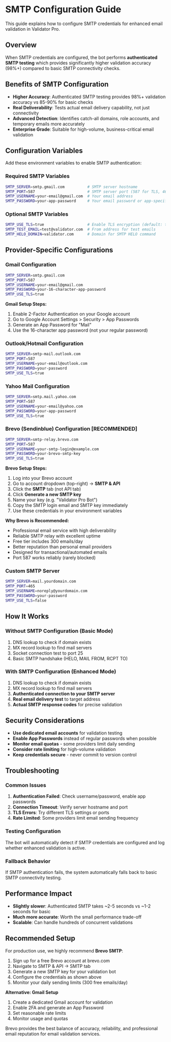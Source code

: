# SMTP Configuration Guide

This guide explains how to configure SMTP credentials for enhanced email validation in Validator Pro.

## Overview

When SMTP credentials are configured, the bot performs **authenticated SMTP testing** which provides significantly higher validation accuracy (98%+) compared to basic SMTP connectivity checks.

## Benefits of SMTP Configuration

- **Higher Accuracy**: Authenticated SMTP testing provides 98%+ validation accuracy vs 85-90% for basic checks
- **Real Deliverability**: Tests actual email delivery capability, not just connectivity
- **Advanced Detection**: Identifies catch-all domains, role accounts, and temporary emails more accurately
- **Enterprise Grade**: Suitable for high-volume, business-critical email validation

## Configuration Variables

Add these environment variables to enable SMTP authentication:

### Required SMTP Variables
```bash
SMTP_SERVER=smtp.gmail.com          # SMTP server hostname
SMTP_PORT=587                       # SMTP server port (587 for TLS, 465 for SSL)
SMTP_USERNAME=your-email@gmail.com  # Your email address
SMTP_PASSWORD=your-app-password     # Your email password or app-specific password
```

### Optional SMTP Variables
```bash
SMTP_USE_TLS=true                   # Enable TLS encryption (default: true)
SMTP_TEST_EMAIL=test@validator.com  # From address for test emails
SMTP_HELO_DOMAIN=validator.com      # Domain for SMTP HELO command
```

## Provider-Specific Configurations

### Gmail Configuration
```bash
SMTP_SERVER=smtp.gmail.com
SMTP_PORT=587
SMTP_USERNAME=your-email@gmail.com
SMTP_PASSWORD=your-16-character-app-password
SMTP_USE_TLS=true
```

**Gmail Setup Steps:**
1. Enable 2-Factor Authentication on your Google account
2. Go to Google Account Settings > Security > App Passwords
3. Generate an App Password for "Mail"
4. Use the 16-character app password (not your regular password)

### Outlook/Hotmail Configuration
```bash
SMTP_SERVER=smtp-mail.outlook.com
SMTP_PORT=587
SMTP_USERNAME=your-email@outlook.com
SMTP_PASSWORD=your-password
SMTP_USE_TLS=true
```

### Yahoo Mail Configuration
```bash
SMTP_SERVER=smtp.mail.yahoo.com
SMTP_PORT=587
SMTP_USERNAME=your-email@yahoo.com
SMTP_PASSWORD=your-app-password
SMTP_USE_TLS=true
```

### Brevo (Sendinblue) Configuration **[RECOMMENDED]**
```bash
SMTP_SERVER=smtp-relay.brevo.com
SMTP_PORT=587
SMTP_USERNAME=your-smtp-login@example.com
SMTP_PASSWORD=your-brevo-smtp-key
SMTP_USE_TLS=true
```

**Brevo Setup Steps:**
1. Log into your Brevo account
2. Go to account dropdown (top-right) → **SMTP & API**
3. Click the **SMTP** tab (not API tab)
4. Click **Generate a new SMTP key**
5. Name your key (e.g. "Validator Pro Bot")
6. Copy the SMTP login email and SMTP key immediately
7. Use these credentials in your environment variables

**Why Brevo is Recommended:**
- Professional email service with high deliverability
- Reliable SMTP relay with excellent uptime
- Free tier includes 300 emails/day
- Better reputation than personal email providers
- Designed for transactional/automated emails
- Port 587 works reliably (rarely blocked)

### Custom SMTP Server
```bash
SMTP_SERVER=mail.yourdomain.com
SMTP_PORT=465
SMTP_USERNAME=noreply@yourdomain.com
SMTP_PASSWORD=your-password
SMTP_USE_TLS=false
```

## How It Works

### Without SMTP Configuration (Basic Mode)
1. DNS lookup to check if domain exists
2. MX record lookup to find mail servers
3. Socket connection test to port 25
4. Basic SMTP handshake (HELO, MAIL FROM, RCPT TO)

### With SMTP Configuration (Enhanced Mode)
1. DNS lookup to check if domain exists
2. MX record lookup to find mail servers
3. **Authenticated connection to your SMTP server**
4. **Real email delivery test** to target address
5. **Actual SMTP response codes** for precise validation

## Security Considerations

- **Use dedicated email accounts** for validation testing
- **Enable App Passwords** instead of regular passwords when possible
- **Monitor email quotas** - some providers limit daily sending
- **Consider rate limiting** for high-volume validation
- **Keep credentials secure** - never commit to version control

## Troubleshooting

### Common Issues
1. **Authentication Failed**: Check username/password, enable app passwords
2. **Connection Timeout**: Verify server hostname and port
3. **TLS Errors**: Try different TLS settings or ports
4. **Rate Limited**: Some providers limit email sending frequency

### Testing Configuration
The bot will automatically detect if SMTP credentials are configured and log whether enhanced validation is active.

### Fallback Behavior
If SMTP authentication fails, the system automatically falls back to basic SMTP connectivity testing.

## Performance Impact

- **Slightly slower**: Authenticated SMTP takes ~2-5 seconds vs ~1-2 seconds for basic
- **Much more accurate**: Worth the small performance trade-off
- **Scalable**: Can handle hundreds of concurrent validations

## Recommended Setup

For production use, we highly recommend **Brevo SMTP**:
1. Sign up for a free Brevo account at brevo.com
2. Navigate to SMTP & API → SMTP tab
3. Generate a new SMTP key for your validation bot
4. Configure the credentials as shown above
5. Monitor your daily sending limits (300 free emails/day)

**Alternative: Gmail Setup**
1. Create a dedicated Gmail account for validation
2. Enable 2FA and generate an App Password
3. Set reasonable rate limits
4. Monitor usage and quotas

Brevo provides the best balance of accuracy, reliability, and professional email reputation for email validation services.
